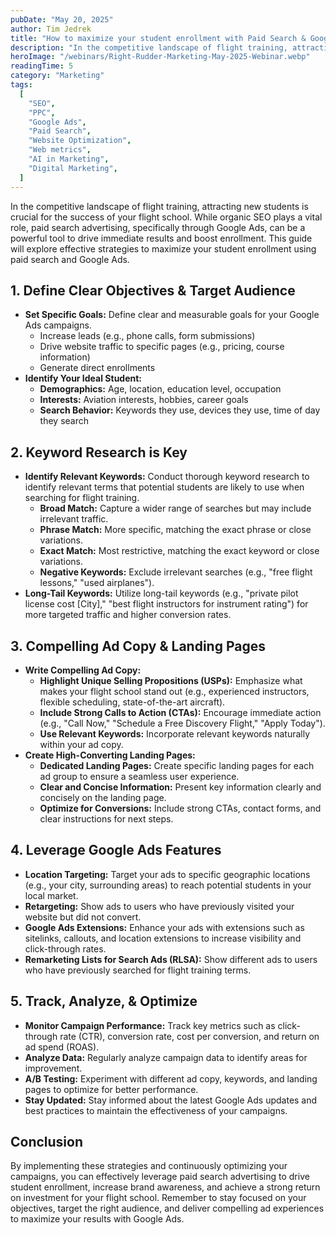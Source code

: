 ```yaml
---
pubDate: "May 20, 2025"
author: Tim Jedrek
title: "How to maximize your student enrollment with Paid Search & Google Ads"
description: "In the competitive landscape of flight training, attracting new students is crucial for the success of your flight school. While organic SEO plays a vital role, paid search advertising, specifically through Google Ads, can be a powerful tool to drive immediate results and boost enrollment. This guide will explore effective strategies to maximize your student enrollment using paid search and Google Ads."
heroImage: "/webinars/Right-Rudder-Marketing-May-2025-Webinar.webp"
readingTime: 5
category: "Marketing"
tags:
  [
    "SEO",
    "PPC",
    "Google Ads",
    "Paid Search",
    "Website Optimization",
    "Web metrics",
    "AI in Marketing",
    "Digital Marketing",
  ]
---
```


In the competitive landscape of flight training, attracting new students is crucial for the success of your flight school. While organic SEO plays a vital role, paid search advertising, specifically through Google Ads, can be a powerful tool to drive immediate results and boost enrollment. This guide will explore effective strategies to maximize your student enrollment using paid search and Google Ads.

## 1. Define Clear Objectives & Target Audience

- **Set Specific Goals:** Define clear and measurable goals for your Google Ads campaigns.
  - Increase leads (e.g., phone calls, form submissions)
  - Drive website traffic to specific pages (e.g., pricing, course information)
  - Generate direct enrollments
- **Identify Your Ideal Student:**
  - **Demographics:** Age, location, education level, occupation
  - **Interests:** Aviation interests, hobbies, career goals
  - **Search Behavior:** Keywords they use, devices they use, time of day they search

## 2. Keyword Research is Key

- **Identify Relevant Keywords:** Conduct thorough keyword research to identify relevant terms that potential students are likely to use when searching for flight training.
  - **Broad Match:** Capture a wider range of searches but may include irrelevant traffic.
  - **Phrase Match:** More specific, matching the exact phrase or close variations.
  - **Exact Match:** Most restrictive, matching the exact keyword or close variations.
  - **Negative Keywords:** Exclude irrelevant searches (e.g., "free flight lessons," "used airplanes").
- **Long-Tail Keywords:** Utilize long-tail keywords (e.g., "private pilot license cost [City]," "best flight instructors for instrument rating") for more targeted traffic and higher conversion rates.

## 3. Compelling Ad Copy & Landing Pages

- **Write Compelling Ad Copy:**
  - **Highlight Unique Selling Propositions (USPs):** Emphasize what makes your flight school stand out (e.g., experienced instructors, flexible scheduling, state-of-the-art aircraft).
  - **Include Strong Calls to Action (CTAs):** Encourage immediate action (e.g., "Call Now," "Schedule a Free Discovery Flight," "Apply Today").
  - **Use Relevant Keywords:** Incorporate relevant keywords naturally within your ad copy.
- **Create High-Converting Landing Pages:**
  - **Dedicated Landing Pages:** Create specific landing pages for each ad group to ensure a seamless user experience.
  - **Clear and Concise Information:** Present key information clearly and concisely on the landing page.
  - **Optimize for Conversions:** Include strong CTAs, contact forms, and clear instructions for next steps.

## 4. Leverage Google Ads Features

- **Location Targeting:** Target your ads to specific geographic locations (e.g., your city, surrounding areas) to reach potential students in your local market.
- **Retargeting:** Show ads to users who have previously visited your website but did not convert.
- **Google Ads Extensions:** Enhance your ads with extensions such as sitelinks, callouts, and location extensions to increase visibility and click-through rates.
- **Remarketing Lists for Search Ads (RLSA):** Show different ads to users who have previously searched for flight training terms.

## 5. Track, Analyze, & Optimize

- **Monitor Campaign Performance:** Track key metrics such as click-through rate (CTR), conversion rate, cost per conversion, and return on ad spend (ROAS).
- **Analyze Data:** Regularly analyze campaign data to identify areas for improvement.
- **A/B Testing:** Experiment with different ad copy, keywords, and landing pages to optimize for better performance.
- **Stay Updated:** Stay informed about the latest Google Ads updates and best practices to maintain the effectiveness of your campaigns.

## Conclusion

By implementing these strategies and continuously optimizing your campaigns, you can effectively leverage paid search advertising to drive student enrollment, increase brand awareness, and achieve a strong return on investment for your flight school. Remember to stay focused on your objectives, target the right audience, and deliver compelling ad experiences to maximize your results with Google Ads.
